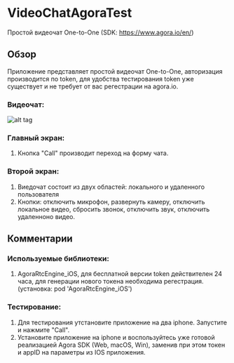 # VideoChatAgoraTest
Простой видеочат One-to-One (SDK: https://www.agora.io/en/)

## Обзор
Приложение представляет простой видеочат One-to-One, авторизация производится по token, для удобства тестирования token уже существует и не требует от вас регестрации на agora.io.

###  Видеочат:
![alt tag](https://github.com/shestakovSA/screen/blob/master/RPReplay_Final1600332467.gif "видеочат")​

### Главный экран:
1. Кнопка "Call" производит переход на форму чата.
### Второй экран:
1. Виедочат состоит из двух областей: локального и удаленного пользователя
2. Кнопки: отключить микрофон, развернуть камеру, отключить локальное видео, сбросить звонок, отключить звук, отключить удаленноно видео.

## Комментарии
### Используемые библиотеки: 
1. AgoraRtcEngine_iOS, для бесплатной версии token действителен 24 часа, для генерации нового токена необходима регестрация. (установка: pod 'AgoraRtcEngine_iOS')
### Тестирование: 
1. Для тестирования утстановите приложение на два iphone. Запустите и нажмите "Call".
2. Установите приложение на iphone и воспользуйтесь уже готовой реализацией Agora SDK (Web, macOS, Win), заменив при этом токен и appID на параметры из IOS приложения.
